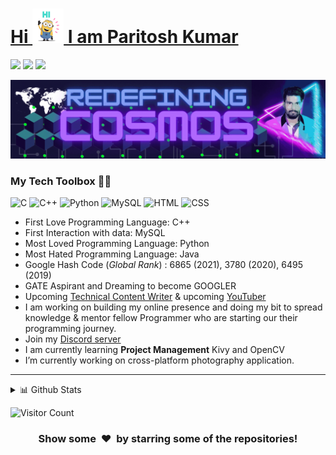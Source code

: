 # [Hi <img src="hi.gif" width="50px"> I am Paritosh Kumar](https://theparitoshkumar.com)
[<img height="30" src="https://img.shields.io/badge/twitter-%231DA1F2.svg?&style=for-the-badge&logo=twitter&logoColor=white" />][twitter]
[<img height="30" src = "https://img.shields.io/badge/Youtube-%23E4405F.svg?&style=for-the-badge&logo=Youtube&logoColor=white">][Youtube] 
[<img height="30" src="https://img.shields.io/badge/linkedin-blue.svg?&style=for-the-badge&logo=linkedin&logoColor=white" />][LinkedIn]

![Redefining Cosmos](cover.gif)

### My Tech Toolbox 👨‍💻

<p align="left">
<img src="https://upload.wikimedia.org/wikipedia/commons/1/18/C_Programming_Language.svg" alt="C" width="40" height="40"/>
<img src="https://upload.wikimedia.org/wikipedia/commons/1/18/ISO_C%2B%2B_Logo.svg" alt="C++" width="40" height="40"/>
<img src="https://upload.wikimedia.org/wikipedia/commons/c/c3/Python-logo-notext.svg" alt="Python" width="40" height="40"/>
<img src="https://upload.wikimedia.org/wikipedia/en/d/dd/MySQL_logo.svg" alt="MySQL" width="40" height="40"/>
<img src="https://upload.wikimedia.org/wikipedia/commons/6/61/HTML5_logo_and_wordmark.svg" alt="HTML" width="40" height="40"/>
<img src="https://upload.wikimedia.org/wikipedia/commons/d/d5/CSS3_logo_and_wordmark.svg" alt="CSS" width="40" height="40"/>
</p>

* First Love Programming Language: C++
* First Interaction with data: MySQL
* Most Loved Programming Language: Python
* Most Hated Programming Language: Java
* Google Hash Code (_Global Rank_) : 6865 (2021), 3780 (2020), 6495 (2019)
* GATE Aspirant and Dreaming to become GOOGLER
* Upcoming [Technical Content Writer](theparitoshkumar.com) & upcoming [YouTuber](https://www.youtube.com/channel/UCs7iKHCnLJ8vOuGKWd55vVw)
* I am working on building my online presence and doing my bit to spread knowledge & mentor fellow Programmer who are starting our their programming journey.
* Join my [Discord server](https://discord.com/invite/CY3FzGyWUU)
* I am currently learning **Project Management** Kivy and OpenCV
* I’m currently working on cross-platform photography application.

---

<details>
<summary>📊 Github Stats</summary>

<p align="center"> <img src="https://github-readme-stats.vercel.app/api?username=theparitoshkumar&show_icons=true&theme=gotham" alt="Paritosh Kumar | Stats" />

</details>


![Visitor Count](https://profile-counter.glitch.me/%7Btheparitoshkumart%7D/count.svg)



[twitter]: https://twitter.com/paritoshkumar_1
[youtube]: https://www.youtube.com/channel/UCs7iKHCnLJ8vOuGKWd55vVw
[Hashnode]: https://theparitoshkumar.com
[gmail]: mailto:theparitoshkumar@gmail.com
[linkedin]: https://www.linkedin.com/in/theparitoshkumar/
[instagram]: https://www.instagram.com/theparitoshkumar/
[codepen]: https://codepen.io/theparitoshkumar

<h3 align="center">Show some &nbsp;❤️&nbsp; by starring some of the repositories!</h3>
